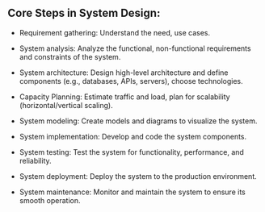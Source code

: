 ## Core Steps in System Design:

- Requirement gathering: Understand the need, use cases.
- System analysis: Analyze the functional, non-functional requirements and constraints of the system.
- System architecture: Design high-level architecture and define components (e.g., databases, APIs, servers), choose technologies.
- Capacity Planning: Estimate traffic and load, plan for scalability (horizontal/vertical scaling).
- System modeling: Create models and diagrams to visualize the system.

- System implementation: Develop and code the system components.
- System testing: Test the system for functionality, performance, and reliability.
- System deployment: Deploy the system to the production environment.
- System maintenance: Monitor and maintain the system to ensure its smooth operation.